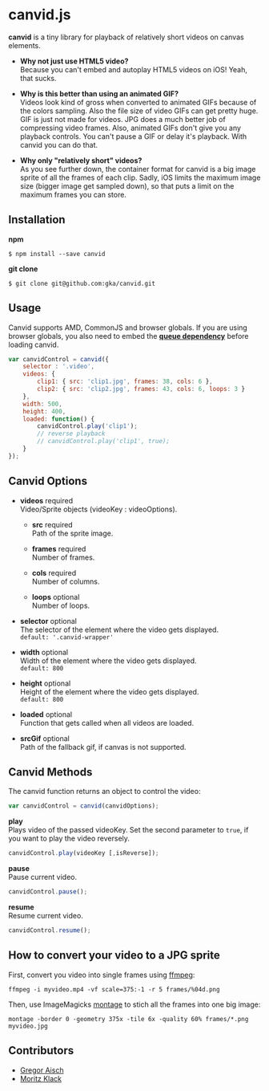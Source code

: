 # canvid.js

**canvid** is a tiny library for playback of relatively short videos on canvas elements. 

* **Why not just use HTML5 video?**  
  Because you can't embed and autoplay HTML5 videos on iOS! Yeah, that sucks.

* **Why is this better than using an animated GIF?**  
  Videos look kind of gross when converted to animated GIFs because of the colors sampling. Also the file size of video GIFs can get pretty huge. GIF is just not made for videos. JPG does a much better job of compressing video frames. Also, animated GIFs don't give you any playback controls. You can't pause a GIF or delay it's playback. With canvid you can do that.

* **Why only "relatively short" videos?**  
  As you see further down, the container format for canvid is a big image sprite of all the frames of each clip. Sadly, iOS limits the maximum image size (bigger image get sampled down), so that puts a limit on the maximum frames you can store.

## Installation

**npm**

```
$ npm install --save canvid
```

**git clone**

```
$ git clone git@github.com:gka/canvid.git
```

## Usage

Canvid supports AMD, CommonJS and browser globals. 
If you are using browser globals, you also need to embed the **[queue dependency](https://github.com/mbostock/queue)** before loading canvid.

```js
var canvidControl = canvid({
    selector : '.video',
    videos: {
        clip1: { src: 'clip1.jpg', frames: 38, cols: 6 },
        clip2: { src: 'clip2.jpg', frames: 43, cols: 6, loops: 3 }
    },
    width: 500,
    height: 400,
    loaded: function() {
        canvidControl.play('clip1');
        // reverse playback
        // canvidControl.play('clip1', true);
    }
});
```

## Canvid Options

* **videos** required  
  Video/Sprite objects (videoKey : videoOptions).

  * **src** required  
    Path of the sprite image.
  
  * **frames** required  
    Number of frames. 
 
  * **cols** required  
    Number of columns.  

  * **loops** optional  
    Number of loops.


* **selector** optional  
  The selector of the element where the video gets displayed.  
  `default: '.canvid-wrapper'`

* **width** optional  
  Width of the element where the video gets displayed.  
  `default: 800`

* **height** optional  
  Height of the element where the video gets displayed.  
  `default: 800`

* **loaded** optional  
  Function that gets called when all videos are loaded.

* **srcGif** optional  
  Path of the fallback gif, if canvas is not supported.  


## Canvid Methods

The canvid function returns an object to control the video:

```js
var canvidControl = canvid(canvidOptions);
```

**play**  
Plays video of the passed videoKey. Set the second parameter to `true`, if you want to play the video reversely.

```js
canvidControl.play(videoKey [,isReverse]);
```

**pause**  
Pause current video.

```js
canvidControl.pause();
```

**resume**  
Resume current video.

```js
canvidControl.resume();
```


## How to convert your video to a JPG sprite

First, convert you video into single frames using [ffmpeg](https://www.ffmpeg.org/):

```
ffmpeg -i myvideo.mp4 -vf scale=375:-1 -r 5 frames/%04d.png
```

Then, use ImageMagicks [montage](http://www.imagemagick.org/script/montage.php) to stich all the frames into one big image:

```
montage -border 0 -geometry 375x -tile 6x -quality 60% frames/*.png myvideo.jpg
```

## Contributors

* [Gregor Aisch](http://driven-by-data.net)
* [Moritz Klack](http://moritzklack.com)